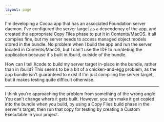 ```yaml
---
layout: page
---
```


I'm developing a Cocoa app that has an associated Foundation server daemon.  I've configured the server target as a dependency of the app, and created the appropriate Copy Files phase to put it in Contents/MacOS.  It all compiles fine, but my server needs to access managed object models stored in the bundle.  No problem when I build the app and run the server located in Contents/MacOS, but I can't use the IDE to run/debug the application because it's built in /build, outside of the bundle.

How can I tell Xcode to build my server target in-place in the bundle, rather than in /build?  This seems to be a bit of a chicken-and-egg problem, as the app bundle isn't guaranteed to exist if I'm just compiling the server target, but it makes testing quite difficult otherwise.

----

I think you're approaching the problem from something of the wrong angle. You can't change where it gets built. However, you can make it get copied into the bundle when you build, by using a Copy Files build phase in the server's target, then run that copy for testing by creating a Custom Executable in your project.
